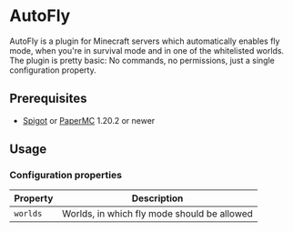 # AutoFly

AutoFly is a plugin for Minecraft servers which automatically enables fly mode, when you're in survival mode and in
one of the whitelisted worlds. The plugin is pretty basic: No commands, no permissions, just a single configuration
property.

## Prerequisites

- [Spigot](https://www.spigotmc.org/) or [PaperMC](https://papermc.io/) 1.20.2 or newer

## Usage

### Configuration properties

| Property | Description                                 |
|----------|---------------------------------------------|
| `worlds` | Worlds, in which fly mode should be allowed |
